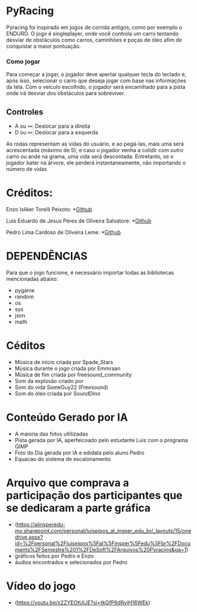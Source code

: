 # PyRacing

Pyracing foi inspirado em jogos de corrida antigos, como por exemplo o ENDURO. O jogo é singleplayer, onde você controla um carro tentando desviar de obstáculos como carros, caminhões e poças de óleo afim de conquistar a maior pontuação.

### Como jogar

Para começar a jogar, o jogador deve apertar qualquer tecla do teclado e, após isso, selecionar o carro que deseja jogar com base nas informações da tela. Com o veículo escolhido, o jogador será encamihado para a pista onde irá desviar dos obstáculos para sobreviver.

## Controles

* A ou ↣: Deslocar para a direita
* D ou ↢: Deslocar para a esquerda

As rodas representam as vidas do usuário, e ao pegá-las, mais uma será acrescentada (máximo de 5), e caso o jogador venha a colidir com outro carro ou ande na grama, uma vida será descontada. Entretanto, se o jogador bater na árvore, ele perderá instantaneamente, não importando o número de vidas

# Créditos:

Enzo Isliker Torelli Peixoto:
*[Github](https://github.com/Enzo-Peixoto)

Luis Eduardo de Jesus Peres de Oliveira Salvatore:
*[Github](https://github.com/luisedusalvatore)

Pedro Lima Cardoso de Oliveira Leme:
*[Github](https://github.com/pedrolemeee)

# DEPENDÊNCIAS

Para que o jogo funcione, é necessário importar todas as bibliotecas mencionadas abaixo:
* pygame
* random
* os
* sys 
* json
* math

# Céditos

* Música de início criada por Spade_Stars
* Música durante o jogo criada por Emmraan
* Música de fim criada por freesound_community
* Som da explosão criado por 
* Som do vida SomeGuy22 (Freesound)
* Som do óleo criada por SoundDino

# Conteúdo Gerado por IA

* A maioria das fotos ultilizadas
* Pista gerada por IA, aperfeicoado pelo estudante Luis com o programa GIMP
* Foto do Dia gerada por IA e edidata pelo aluno Pedro
* Equacao do sistema de escalonamento

# Arquivo que comprava a participação dos participantes que se dedicaram a parte gráfica

* (https://alinsperedu-my.sharepoint.com/personal/luisejpos_al_insper_edu_br/_layouts/15/onedrive.aspx?id=%2Fpersonal%2Fluisejpos%5Fal%5Finsper%5Fedu%5Fbr%2FDocuments%2FSemestre%201%2FDeSoft%2FArquivos%20Pyracing&ga=1)
* gráficos feitos por Pedro e Enzo
* áudios encontrados e selecionados por Pedro

# Vídeo do jogo

* (https://youtu.be/x2ZYEOtUIJE?si=tkGfP6dRyiH16WEk)